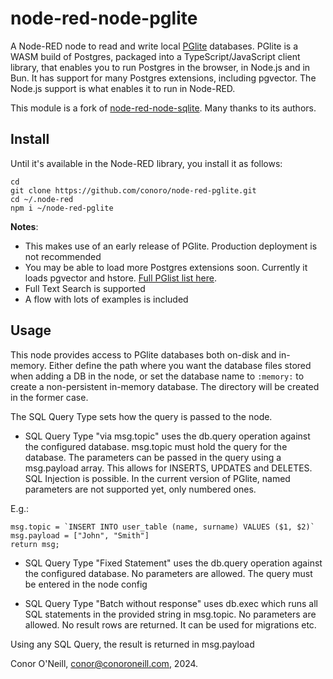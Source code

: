 node-red-node-pglite
====================

A Node-RED node to read and write local [PGlite](https://pglite.dev/) databases. PGlite is a WASM build of Postgres, packaged into a TypeScript/JavaScript client library, that enables you to run Postgres in the browser, in Node.js and in Bun. It has support for many Postgres extensions, including pgvector. The Node.js support is what enables it to run in Node-RED.

This module is a fork of [node-red-node-sqlite](https://github.com/node-red/node-red-nodes/tree/master/storage/sqlite). Many thanks to its authors. 

Install
-------

Until it's available in the Node-RED library, you install it as follows:

```
cd
git clone https://github.com/conoro/node-red-pglite.git
cd ~/.node-red
npm i ~/node-red-pglite
```

**Notes**:

  - This makes use of an early release of PGlite. Production deployment is not recommended
  - You may be able to load more Postgres extensions soon. Currently it loads pgvector and hstore. [Full PGlist list here](https://pglite.dev/extensions/).
  - Full Text Search is supported
  - A flow with lots of examples is included

Usage
-----

This node provides access to PGlite databases both on-disk and in-memory. Either define the path where you want the database files stored when adding a DB in the node, or set the database name to `:memory:` to create a non-persistent in-memory database. The directory will be created in the former case.

The SQL Query Type sets how the query is passed to the node.

* SQL Query Type "via msg.topic" uses the db.query operation against the configured database. msg.topic must hold the query for the database. The parameters can be passed in the query using a msg.payload array. This allows for INSERTS, UPDATES and DELETES. SQL Injection is possible. In the current version of PGlite, named parameters are not supported yet, only numbered ones.

E.g.:

```
msg.topic = `INSERT INTO user_table (name, surname) VALUES ($1, $2)`
msg.payload = ["John", "Smith"]
return msg;
```
* SQL Query Type "Fixed Statement" uses the db.query operation against the configured database. No parameters are allowed. The query must be entered in the node config

* SQL Query Type "Batch without response" uses db.exec which runs all SQL statements in the provided string in msg.topic. No parameters are allowed. No result rows are returned. It can be used for migrations etc.

Using any SQL Query, the result is returned in msg.payload


Conor O'Neill, conor@conoroneill.com, 2024.
